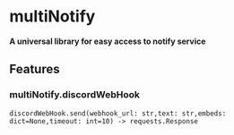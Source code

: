 # multiNotify
**A universal library for easy access to notify service**

## Features
### multiNotify.discordWebHook
<!-- FEATURE DESCRIPTION HERE -->
```discordWebHook.send(webhook_url: str,text: str,embeds: dict=None,timeout: int=10) -> requests.Response```
